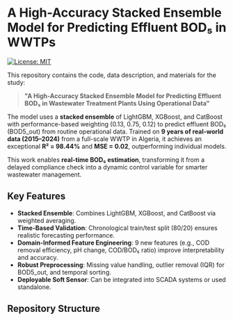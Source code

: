 # A High-Accuracy Stacked Ensemble Model for Predicting Effluent BOD₅ in WWTPs

[![License: MIT](https://img.shields.io/badge/License-MIT-blue.svg)](LICENSE)

This repository contains the code, data description, and materials for the study:

> **"A High-Accuracy Stacked Ensemble Model for Predicting Effluent BOD₅ in Wastewater Treatment Plants Using Operational Data"**

The model uses a **stacked ensemble** of LightGBM, XGBoost, and CatBoost with performance-based weighting (0.13, 0.75, 0.12) to predict effluent BOD₅ (BOD5_out) from routine operational data. Trained on **9 years of real-world data (2015–2024)** from a full-scale WWTP in Algeria, it achieves an exceptional **R² = 98.44%** and **MSE = 0.02**, outperforming individual models.

This work enables **real-time BOD₅ estimation**, transforming it from a delayed compliance check into a dynamic control variable for smarter wastewater management.

## Key Features

- **Stacked Ensemble**: Combines LightGBM, XGBoost, and CatBoost via weighted averaging.
- **Time-Based Validation**: Chronological train/test split (80/20) ensures realistic forecasting performance.
- **Domain-Informed Feature Engineering**: 9 new features (e.g., COD removal efficiency, pH change, COD/BOD₅ ratio) improve interpretability and accuracy.
- **Robust Preprocessing**: Missing value handling, outlier removal (IQR) for BOD5_out, and temporal sorting.
- **Deployable Soft Sensor**: Can be integrated into SCADA systems or used standalone.

## Repository Structure
